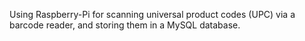 Using Raspberry-Pi for scanning universal product codes (UPC) via a barcode reader, and storing them in a MySQL database.

